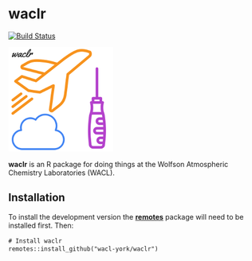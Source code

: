 # **waclr**

[![Build Status](https://travis-ci.org/wacl-york/waclr.svg?branch=master)](https://travis-ci.org/wacl-york/waclr)

![](docs/icon_small.png)

**waclr** is an R package for doing things at the Wolfson Atmospheric Chemistry Laboratories (WACL). 

## Installation

To install the development version the [**remotes**](https://github.com/r-lib/remotes) package will need to be installed first. Then:

```
# Install waclr
remotes::install_github("wacl-york/waclr")
```
